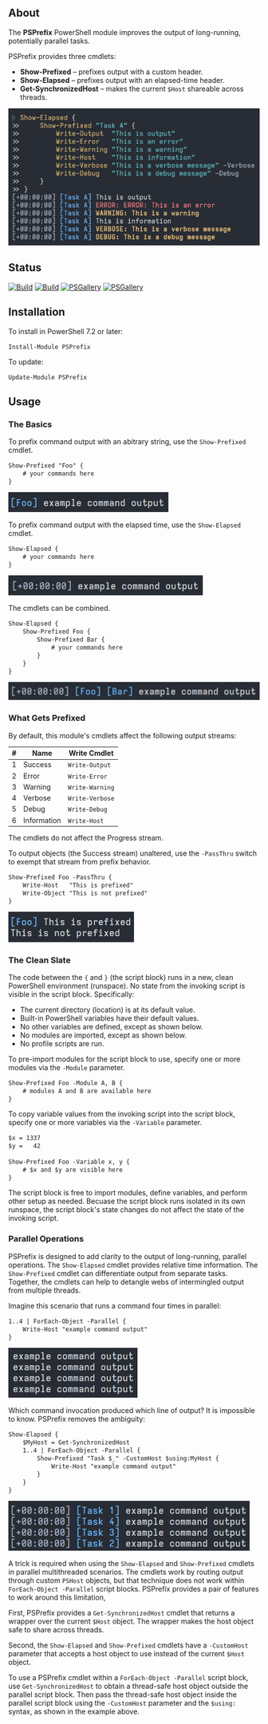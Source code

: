 ## About

The **PSPrefix** PowerShell module improves the output of long-running, potentially parallel tasks.

PSPrefix provides three cmdlets:

- **Show-Prefixed** – prefixes output with a custom header.
- **Show-Elapsed** – prefixes output with an elapsed-time header.
- **Get-SynchronizedHost** – makes the current `$Host` shareable across threads.

![An example showing use and output of Show-Prefixed nested within Show-Elapsed and invoking various Write cmdlets](https://raw.githubusercontent.com/sharpjs/PSPrefix/main/img/example.png)

## Status

[![Build](https://github.com/sharpjs/PSPrefix/workflows/Build/badge.svg)](https://github.com/sharpjs/PSPrefix/actions)
[![Build](https://img.shields.io/badge/coverage-100%25-brightgreen.svg)](https://github.com/sharpjs/PSPrefix/actions)
[![PSGallery](https://img.shields.io/powershellgallery/v/PSPrefix.svg)](https://www.powershellgallery.com/packages/PSPrefix)
[![PSGallery](https://img.shields.io/powershellgallery/dt/PSPrefix.svg)](https://www.powershellgallery.com/packages/PSPrefix)

## Installation

To install in PowerShell 7.2 or later:

```pwsh
Install-Module PSPrefix
```

To update:

```pwsh
Update-Module PSPrefix
```

## Usage

### The Basics

To prefix command output with an abitrary string, use the `Show-Prefixed` cmdlet.

```pwsh
Show-Prefixed "Foo" {
    # your commands here
}
```

![Output of the Show-Prefixed example above](https://raw.githubusercontent.com/sharpjs/PSPrefix/main/img/output-prefixed.png)

To prefix command output with the elapsed time, use the `Show-Elapsed` cmdlet.

```pwsh
Show-Elapsed {
    # your commands here
}
```

![Output of the Show-Elapsed example above](https://raw.githubusercontent.com/sharpjs/PSPrefix/main/img/output-elapsed.png)

The cmdlets can be combined.

```pwsh
Show-Elapsed {
    Show-Prefixed Foo {
        Show-Prefixed Bar {
            # your commands here
        }
    }
}
```

![Output of the combined example above](https://raw.githubusercontent.com/sharpjs/PSPrefix/main/img/output-combined.png) 

### What Gets Prefixed

By default, this module's cmdlets affect the following output streams:

\#| Name        | Write Cmdlet
--|-------------|----------------
1 | Success     | `Write-Output`
2 | Error       | `Write-Error`
3 | Warning     | `Write-Warning`
4 | Verbose     | `Write-Verbose`
5 | Debug       | `Write-Debug`
6 | Information | `Write-Host`

The cmdlets do not affect the Progress stream.

To output objects (the Success stream) unaltered, use the `-PassThru` switch to
exempt that stream from prefix behavior.

```pwsh
Show-Prefixed Foo -PassThru {
    Write-Host   "This is prefixed"
    Write-Object "This is not prefixed"
}
```

![Output of the -PassThru parameter example above](https://raw.githubusercontent.com/sharpjs/PSPrefix/main/img/output-passthru.png) 

### The Clean Slate

The code between the `{` and `}` (the script block) runs in a new, clean
PowerShell environment (runspace).  No state from the invoking script is
visible in the script block.  Specifically:

- The current directory (location) is at its default value.
- Built-in PowerShell variables have their default values.
- No other variables are defined, except as shown below.
- No modules are imported, except as shown below.
- No profile scripts are run.

To pre-import modules for the script block to use, specify one or more modules
via the `-Module` parameter.

```pwsh
Show-Prefixed Foo -Module A, B {
    # modules A and B are available here
}
```

To copy variable values from the invoking script into the script block, specify
one or more variables via the `-Variable` parameter.

```pwsh
$x = 1337
$y =   42

Show-Prefixed Foo -Variable x, y {
    # $x and $y are visible here
}
```

The script block is free to import modules, define variables, and perform other
setup as needed.  Becuase the script block runs isolated in its own runspace,
the script block's state changes do not affect the state of the invoking
script.

### Parallel Operations

PSPrefix is designed to add clarity to the output of long-running, parallel
operations.  The `Show-Elapsed` cmdlet provides relative time information.
The `Show-Prefixed` cmdlet can differentiate output from separate tasks.
Together, the cmdlets can help to detangle webs of intermingled output from
multiple threads.

Imagine this scenario that runs a command four times in parallel:

```pwsh
1..4 | ForEach-Object -Parallel {
    Write-Host "example command output"
}
```

![Output of the parallel example above: four identical lines of text.](https://raw.githubusercontent.com/sharpjs/PSPrefix/main/img/output-parallel-unprefixed.png) 

Which command invocation produced which line of output?  It is impossible to
know.  PSPrefix removes the ambiguity:

```pwsh
Show-Elapsed {
    $MyHost = Get-SynchronizedHost
    1..4 | ForEach-Object -Parallel {
        Show-Prefixed "Task $_" -CustomHost $using:MyHost {
            Write-Host "example command output"
        }
    }
}
```

![Output of the parallel example above: each line is prefixed by a task name.](https://raw.githubusercontent.com/sharpjs/PSPrefix/main/img/output-parallel.png) 

A trick is required when using the `Show-Elapsed` and `Show-Prefixed` cmdlets
in parallel multithreaded scenarios.  The cmdlets work by routing output
through custom `PSHost` objects, but that technique does not work within
`ForEach-Object -Parallel` script blocks.  PSPrefix provides a pair of features
to work around this limitation,

First, PSPrefix provides a `Get-SynchronizedHost` cmdlet that returns a wrapper
over the current `$Host` object.  The wrapper makes the host object safe to
share across threads.

Second, the `Show-Elapsed` and `Show-Prefixed` cmdlets have a `-CustomHost`
parameter that accepts a host object to use instead of the current `$Host`
object.

To use a PSPrefix cmdlet within a `ForEach-Object -Parallel` script block, use
`Get-SynchronizedHost` to obtain a thread-safe host object outside the parallel
script block.  Then pass the thread-safe host object inside the parallel script
block using the `-CustomHost` parameter and the `$using:` syntax, as shown in
the example above.

<!--
  Copyright Subatomix Research Inc.
  SPDX-License-Identifier: MIT
-->
